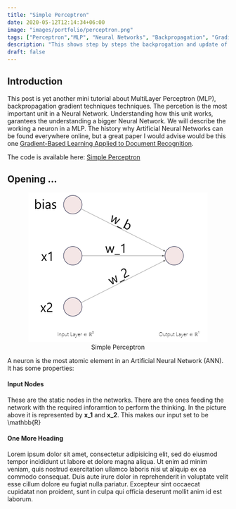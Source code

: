```yaml
---
title: "Simple Perceptron"
date: 2020-05-12T12:14:34+06:00
image: "images/portfolio/perceptron.png"
tags: ["Perceptron","MLP", "Neural Networks", "Backpropagation", "Gradient"]
description: "This shows step by steps the backprogation and update of the gradient."
draft: false
---
```


## Introduction

This post is yet another mini tutorial about MultiLayer Perceptron (MLP), backpropagation gradient techniques techniques. The percetion is the most important unit in a Neural Network. Understanding how this unit works, garantees the understanding a bigger Neural Network. We will describe the working a neuron in a MLP. The history why Artificial Neural Networks can be found everywhere online, but a great paper I would advise would be this one [Gradient-Based Learning Applied to Document Recognition](http://yann.lecun.com/exdb/publis/pdf/lecun-01a.pdf). 

The code is available here: [Simple Perceptron](https://github.com/juliennyambal/perceptron_analytics)


## Opening ...

<center>
<figure>
    <a href="intial_perceptron">
    <img src="../../../public/images/portfolio/perceptron_example.png" alt="Example Perceptron" class="center"/>
    </a>
    <figcaption>Simple Perceptron</figcaption>
</figure>
</center>

A neuron is the most atomic element in an Artificial Neural Network (ANN). It has some properties:

#### Input Nodes
These are the static nodes in the networks. There are the ones feeding the network with the required inforamtion to perform the thinking. In the picture above it is represented by **x_1** and **x_2**. This makes our input set to be \mathbb{R}



#### One More Heading

Lorem ipsum dolor sit amet, consectetur adipisicing elit, sed do eiusmod tempor incididunt ut labore
et dolore magna aliqua. Ut enim ad minim veniam, quis nostrud exercitation ullamco laboris nisi ut aliquip
ex ea commodo consequat. Duis aute irure dolor in reprehenderit in voluptate velit esse cillum dolore eu
fugiat nulla pariatur. Excepteur sint occaecat cupidatat non proident, sunt in culpa qui officia deserunt
mollit anim id est laborum.